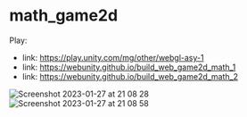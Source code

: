 # math_game2d

Play:
- link: https://play.unity.com/mg/other/webgl-asy-1
- link: https://webunity.github.io/build_web_game2d_math_1
- link: https://webunity.github.io/build_web_game2d_math_2

![Screenshot 2023-01-27 at 21 08 28](https://user-images.githubusercontent.com/62178856/215115837-3cba1a11-4cb7-40f2-8e8c-11bd91be4064.png)
![Screenshot 2023-01-27 at 21 08 58](https://user-images.githubusercontent.com/62178856/215115879-c8fcd272-d5bd-479b-bc34-1f91de09db14.png)
